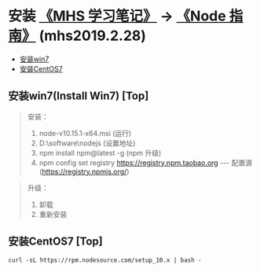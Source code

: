 # 安装 [《MHS 学习笔记》] -> [《Node 指南》] (mhs2019.2.28)

- [安装win7]
- [安装CentOS7]

## <span id="install_win7">安装win7(Install Win7)</span> [Top]
> 安装：
> 1. node-v10.15.1-x64.msi (运行)
> 2. D:\\software\\nodejs (设置地址)
> 3. npm install npm@latest -g (npm 升级)
> 4. npm config set registry https://registry.npm.taobao.org --- 配置源(https://registry.npmjs.org/)

> 升级：
> 1. 卸载
> 2. 重新安装

## <span id="install-centos7">安装CentOS7</span> [Top]
```
curl -sL https://rpm.nodesource.com/setup_10.x | bash -
```

##
[《MHS 学习笔记》]: https://mhsnet.github.io/note/ "《MHS 学习笔记》"
[《Node 指南》]: https://mhsnet.github.io/note/node/guide/index.html "《Node 指南》"
[顶部]: https://mhsnet.github.io/note/node/guide/start/install.html "安装"

[安装win7]: https://mhsnet.github.io/note/node/guide/start/install.html#install-win7 "安装win7"
[安装CentOS7]: https://mhsnet.github.io/note/node/guide/start/install.html#install-centos7 "安装CentOS7"